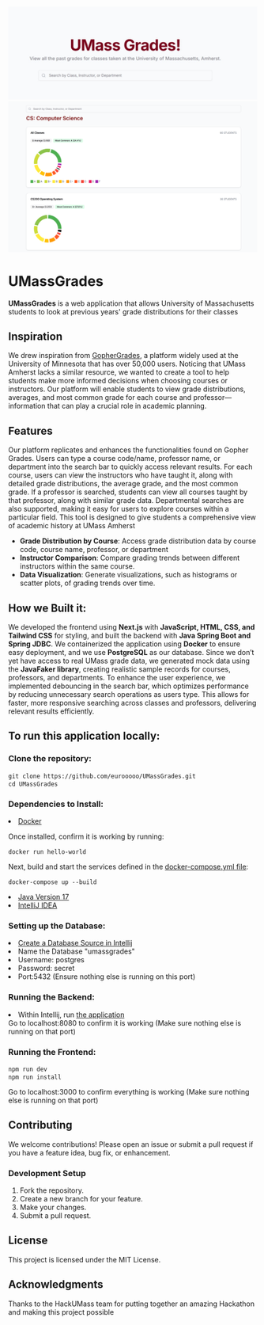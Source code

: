 <!DOCTYPE html>
<html lang="en">
<head>
    <meta charset="UTF-8">
    <meta name="viewport" content="width=device-width, initial-scale=1.0">
</head>
<body>
    <img src="READMEResources/UMassGrades1.jpeg" alt="UMass Grades" />
    <img src="READMEResources/UMassGrades2.png" alt="UMass Grades" />
    <h1>UMassGrades</h1>
    <p><strong>UMassGrades</strong> is a web application that allows University of Massachusetts
    students to look at previous years' grade distributions for their classes
    </p>
    <h2>Inspiration</h2>
<p>We drew inspiration from <a href="https://github.com/samyok/gophergrades">GopherGrades</a>, a platform widely used at the 
University of Minnesota that has over 50,000 users. Noticing that UMass Amherst lacks a similar resource, we wanted to create 
a tool to help students make more informed decisions 
when choosing courses or instructors. Our platform will enable students to view grade distributions, averages, and most common 
grade for each course and professor—information that can play a crucial role in academic planning.</p>
    <h2>Features</h2>
<p>Our platform replicates and enhances the functionalities found on Gopher Grades. Users can type a course code/name, professor name,
or department into the search bar to quickly access relevant results. For each course, users can view the instructors who have taught it, 
along with detailed grade distributions, the average grade, and the most common grade. If a professor is searched, students can view all courses
taught by that professor, along with similar grade data. Departmental searches are also supported, making it easy for users to explore courses within
a particular field. This tool is designed to give students a comprehensive view of academic history at UMass Amherst</p>
    <ul>
        <li><strong>Grade Distribution by Course</strong>: Access grade distribution data by course code, course name, professor, or department</li>
        <li><strong>Instructor Comparison</strong>: Compare grading trends between different instructors within the same course.</li>
        <li><strong>Data Visualization</strong>: Generate visualizations, such as histograms or scatter plots, of grading trends over time.</li>
    </ul>
<h2>How we Built it:</h2>
<p>We developed the frontend using <strong>Next.js</strong> with <strong>JavaScript, HTML, CSS, and Tailwind CSS</strong> for styling, and built the backend with <strong>Java Spring Boot and Spring JDBC</strong>.
We containerized the application using <strong>Docker</strong> to ensure easy deployment, and we use <strong>PostgreSQL</strong> as our database. Since we don’t yet have access to real UMass grade data,
we generated mock data using the <strong>JavaFaker library</strong>, creating realistic sample records for courses, professors, and departments. To enhance the user experience, we
implemented debouncing in the search bar, which optimizes performance by reducing unnecessary search operations as users type. This allows for faster, more responsive 
searching across classes and professors, delivering relevant results efficiently.</p></p>
    <h2>To run this application locally:</h2>
    <h3>Clone the repository:</h3>
    <pre><code>git clone https://github.com/eurooooo/UMassGrades.git
cd UMassGrades</code></pre>
    <h3>Dependencies to Install:</h3>
<li><a href="https://docs.docker.com/engine/install/">Docker</a></li>
<p>Once installed, confirm it is working by running:</p>
<pre><code>docker run hello-world</code></pre>
Next, build and start the services defined in the <a href="https://github.com/eurooooo/UMassGrades/blob/main/UMassGrades/docker-compose.yml">docker-compose.yml file</a>:
<pre><code>docker-compose up --build</code></pre>
<li><a href="https://www.oracle.com/java/technologies/javase/jdk17-archive-downloads.html">Java Version 17</a></li>
<li><a href="https://www.jetbrains.com/idea/">IntelliJ IDEA</a></li>
<h3>Setting up the Database:</h3>
<li><a href="https://www.jetbrains.com/idea/">Create a Database Source in Intellij</a></li>
<li>Name the Database "umassgrades"</li>
<li>Username: postgres</li>
<li>Password: secret</li>
<li>Port:5432 (Ensure nothing else is running on this port)</li>
<h3>Running the Backend:</h3>
<li>Within Intellij, run <a href="UMassGrades/src/test/java/com/jemeny/umassgrades/UMassGradesApplicationTests.java">the application</a></li>
    Go to localhost:8080 to confirm it is working (Make sure nothing else is running on that port)
<h3>Running the Frontend:</h3>
<pre><code>npm run dev
npm run install</code></pre>
Go to localhost:3000 to confirm everything is working (Make sure nothing else is running on that port)
<h2>Contributing</h2>
    <p>We welcome contributions! Please open an issue or submit a pull request if you have a feature idea, bug fix, or enhancement.</p>
    <h3>Development Setup</h3>
    <ol>
        <li>Fork the repository.</li>
        <li>Create a new branch for your feature.</li>
        <li>Make your changes.</li>
        <li>Submit a pull request.</li>
    </ol>
    <h2>License</h2>
    <p>This project is licensed under the MIT License.
    <h2>Acknowledgments</h2>
    <p>Thanks to the HackUMass team for putting together an amazing Hackathon and making this project possible</p>
</body>
</html>

